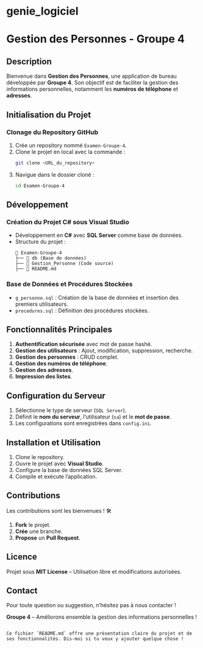 # genie_logiciel

# Gestion des Personnes - Groupe 4

##  Description
Bienvenue dans **Gestion des Personnes**, une application de bureau développée par **Groupe 4**. Son objectif est de faciliter la gestion des informations personnelles, notamment les **numéros de téléphone** et **adresses**.

##  Initialisation du Projet
### Clonage du Repository GitHub
1. Crée un repository nommé `Examen-Groupe-4`.
2. Clone le projet en local avec la commande :
   ```bash
   git clone <URL_du_repository>
   ```
3. Navigue dans le dossier cloné :
   ```bash
   cd Examen-Groupe-4
   ```

##  Développement
### Création du Projet C# sous **Visual Studio**
- Développement en **C#** avec **SQL Server** comme base de données.
- Structure du projet :
  ```
  📂 Examen-Groupe-4
  ├── 📂 db (Base de données)
  ├── 📂 Gestion_Personne (Code source)
  ├── 📄 README.md
  ```

### Base de Données et Procédures Stockées
- `g_personne.sql` : Création de la base de données et insertion des premiers utilisateurs.
- `procedures.sql` : Définition des procédures stockées.

##  Fonctionnalités Principales
1. **Authentification sécurisée** avec mot de passe hashé.
2. **Gestion des utilisateurs** : Ajout, modification, suppression, recherche.
3. **Gestion des personnes** : CRUD complet.
4. **Gestion des numéros de téléphone**.
5. **Gestion des adresses**.
6. **Impression des listes**.

##  Configuration du Serveur
1. Sélectionne le type de serveur (`SQL Server`).
2. Définit le **nom du serveur**, l’utilisateur (`sa`) et le **mot de passe**.
3. Les configurations sont enregistrées dans `config.ini`.

##  Installation et Utilisation
1. Clone le repository.
2. Ouvre le projet avec **Visual Studio**.
3. Configure la base de données SQL Server.
4. Compile et exécute l’application.

##  Contributions
Les contributions sont les bienvenues ! 🛠️
1. **Fork** le projet.
2. **Crée** une branche.
3. **Propose** un **Pull Request**.

##  Licence
Projet sous **MIT License** – Utilisation libre et modifications autorisées.

##  Contact
Pour toute question ou suggestion, n’hésitez pas à nous contacter !

 **Groupe 4** – Améliorons ensemble la gestion des informations personnelles !
```

Ce fichier `README.md` offre une présentation claire du projet et de ses fonctionnalités. Dis-moi si tu veux y ajouter quelque chose !

